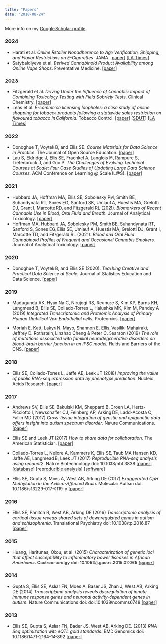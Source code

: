 ```yaml
---
title: "Papers"
date: "2018-08-24"
---
```


More info on my [Google Scholar profile](https://scholar.google.com/citations?user=G5cAVdkAAAAJ&hl=en)

### 2024

* Harati et al. _Online Retailer Nonadherence to Age Verification, Shipping, and Flavor Restrictions on E-Cigarettes_. JAMA. [[paper](https://jamanetwork.com/journals/jama/article-abstract/2826119)] [[LA Times](https://www.latimes.com/california/story/2024-11-12/vape-deliveries-ignore-rules-meant-to-protect-minors-new-ucsd-study-finds)]
* Satybaldiyeva et al. _Derived Cannabinoid Product Availability among Online Vape Shops_. Preventative Medicine. [[paper](https://www.sciencedirect.com/science/article/pii/S2211335524003255)]


### 2023

* Fitzgerald et al. _Driving Under the Influence of Cannabis: Impact of Combining Toxicology Testing with Field Sobriety Tests_. Clinical Chemistry. [[paper](https://academic.oup.com/clinchem/article/69/7/724/7179849)]
* Leas et al. _E-commerce licensing loopholes: a case study of online shopping for tobacco products following a statewide sales restriction on flavoured tobacco in California_. Tobacco Control. [[paper](https://tobaccocontrol.bmj.com/content/early/2023/11/01/tc-2023-058269)] [[SDUT]( https://www.sandiegouniontribune.com/news/health/story/2023-11-11/flavored-tobacco-products-online-california-ban-study)] [[LA Times](https://www.latimes.com/california/story/2023-11-08/california-banned-the-sales-of-flavored-tobacco-products-but-researchers-say-online-sales-have-boomed)]

### 2022

* Donoghue T, Voytek B, and Ellis SE. _Course Materials for Data Science in Practice_. The Journal of Open Source Education. [[paper]](https://jose.theoj.org/papers/10.21105/jose.00121) 
* Lau S, Eldridge J, Ellis SE, Fraenkel A, Langlois M, Rampure S, Tiefenbruck J, and Guo P. _The Challenges of Evolving Technical Courses at Scale: Four Case Studies of Updating Large Data Science Courses._  ACM Conference on Learning @ Scale (L@S). [[paper]](https://www.samlau.me/pubs/Challenges-of-Evolving-Data-Courses_L@S-2022.pdf)

### 2021

* Hubbard JA, Hoffman MA, Ellis SE, Sobolesky PM, Smith BE, Suhandynata RT, Sones EG, Sanford SK, Umlauf A, Huestis MA, Grelotti DJ, Grant I, Marcotte RD, and Fitzgerald RL (2021). _Biomarkers of Recent Cannabis Use in Blood, Oral Fluid and Breath._ Journal of Analytical Toxicology. [[paper]](https://doi.org/10.1093/jat/bkab080)
* Hoffman MA, Hubbard JA, Sobolesky PM, Smith BE, Suhandynata RT, Sanford S, Sones EG, Ellis SE, Umlauf A, Huestis MA, Grelotti DJ, Grant I, Marcotte TD, and Fitzgerald RL (2021). _Blood and Oral Fluid Cannabinoid Profiles of Frequent and Occasional Cannabis Smokers._ Journal of Analytical Toxicology. [[paper]](https://doi.org/10.1093/jat/bkab078)


### 2020

* Donoghue T, Voytek B, and Ellis SE (2020). _Teaching Creative and Practical Data Science at Scale._ Journal of Statistics Education and Data Science. [[paper]](https://www.tandfonline.com/doi/full/10.1080/10691898.2020.1860725)

### 2019

* Madugundu AK, Hyun Na C, Nirujogi RS, Reunuse S, Kim KP, Burns KH, Langmead B, Ellis SE, Collado-Torres L, Halushka MK, Kim M, Pandey A (2019) _Integrated Transcriptomic and Proteomic Analysis of Primary Human Umbilical Vein Endothelial cells._ Proteomics. [[paper]](https://doi.org/10.1002/pmic.201800315)

* Moriah E. Katt, Lakyn N. Mayo, Shannon E. Ellis, Vasiliki Mahairaki, Jeffrey D. Rothstein, Linzhao Cheng & Peter C. Searson (2019) _The role of mutations associated with familial neurodegenerative disorders on blood–brain barrier function in an iPSC model._ Fluids and Barriers of the CNS. [[paper](https://fluidsbarrierscns.biomedcentral.com/articles/10.1186/s12987-019-0139-4)]


### 2018
 
* Ellis SE, Collado-Torres L, Jaffe AE, Leek JT (2018) _Improving the value of public RNA-seq expression data by phenotype prediction_. Nucleic Acids Research. [[paper]](https://doi.org/10.1093/nar/gky102)

### 2017

* Andrews SV, Ellis SE, Bakulski KM, Sheppard B, Croen LA, Hertz-Picciotto I, Newschaffer CJ, Feinberg AP, Arking DE, Ladd-Acosta C, Fallin MD (2017) _Cross-tissue integration of genetic and epigenetic data offers insight into autism spectrum disorder_. Nature Communications. [[paper]](https://www.nature.com/articles/s41467-017-00868-y)

* Ellis SE and Leek JT (2017) _How to share data for collaboration_. The American Statistician. [[paper]](http://amstat.tandfonline.com/doi/full/10.1080/00031305.2017.1375987)

*  Collado-Torres L, Nellore A, Kammers K, Ellis SE, Taub MA Hansen KD, Jaffe AE, Langmead B, Leek JT (2017) _Reproducible RNA-seq analysis using recount2_. Nature Biotechnology doi: 10.1038/nbt.3838 [[paper]](http://www.nature.com/nbt/journal/v35/n4/full/nbt.3838.html) [[database]](https://jhubiostatistics.shinyapps.io/recount/) [[reproducible analysis]](http://leekgroup.github.io/recount-analyses/) [[software]](https://bioconductor.org/packages/devel/bioc/html/recount.html)

* Ellis SE, Gupta S, Moes A, West AB, Arking DE (2017) _Exaggerated CpH Methylation in the Autism-Affected Brain_. Molecular Autism doi: 10.1186/s13229-017-0119-y [[paper]](https://www.ncbi.nlm.nih.gov/pmc/articles/PMC5351204/)


### 2016
* Ellis SE, Panitch R, West AB, Arking DE (2016) _Transcriptome analysis of cortical tissue reveals shared sets of downregulated genes in autism and schizophrenia_. Translational Psychiatry doi: 10.1038/tp.2016.87 [[paper]](https://www.nature.com/articles/tp201687)

### 2015
* Huang, Haritunas, Okou, et al. (2015) _Characterization of genetic loci that affect susceptibility to inflammatory bowel diseases in African Americans_. Gastroenterolgy doi: 10.1053/j.gastro.2015.07.065 [[paper]](http://www.sciencedirect.com/science/article/pii/S0016508515011038)

### 2014
* Gupta S, Ellis SE, Ashar FN, Moes A, Baser JS, Zhan J, West AB, Arking DE (2014) _Transcriptome analysis reveals dysregulation of innate immune response genes and neuronal activity-dependent genes in autism_. Nature Communications doi: doi:10.1038/ncomms6748 [[paper]](http://www.nature.com/articles/ncomms6748)


### 2013
* Ellis SE, Gupta S, Ashar FN, Bader JS, West AB, Arking DE. (2013) _RNA-Seq optimization with eQTL gold standards_. BMC Genomics doi: 10.1186/1471-2164-14-892 [[paper]](http://bmcgenomics.biomedcentral.com/articles/10.1186/1471-2164-14-892)

